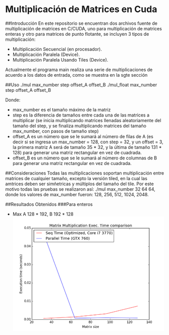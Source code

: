 Multiplicación de Matrices en Cuda
====================================
##Introducción
En este repositorio se encuentran dos archivos fuente de multiplicación de matrices en C/CUDA, uno para multiplicación
de matrices enteras y otro para matrices de punto flotante, se incluyen 3 tipos de multiplicación:

- Multiplicación Secuencial (en procesador).
- Multiplicación Paralela (Device).
- Multiplicación Paralela Usando Tiles (Device).

Actualmente el programa main realiza una serie de multiplicaciones de acuerdo a los datos de entrada, como se muestra en
la sgte sección

##Uso 
./mul max_number step offset_A offset_B
./mul_float max_number step offset_A offset_B

Donde:
- max_number es el tamaño máximo de la matriz
- step es la diferencia de tamaños entre cada una de las matrices a multiplicar (se inicia multiplicando matrices
llenadas aleatoriamente del tamaño del step, y se finaliza multiplicando matrices del tamaño max_number, con pasos
de tamaño step)
- offset_A es un número que se le sumará al número de filas de A (es decir si se ingresa un max_number = 128, con 
step = 32, y un offset = 3, la primera matriz A será de tamaño 35 * 32, y la última de tamaño 131 * 128) para generar
una matriz rectangular en vez de cuadrada.
- offset_B es un número que se le sumará al número de columnas de B para generar una matriz rectangular en vez de 
cuadrada.

##Consideraciones
Todas las multiplicaciones soportan multiplicación entre matrices de cualquier tamaño, excepto la versión tiled, en la
cual las amtrices deben ser simñetricas y múltiplos del tamaño del tile. Por este motivo todas las pruebas se realizaron
así: ./mul max_number 32 64 64, donde los valores de max_number fueron: 128, 256, 512, 1024, 2048.

##Resultados Obtenidos
###Para enteros
- Max A 128 * 192, B 192 * 128
![](https://raw.githubusercontent.com/caal-15/CUDA_Course/master/Matrix_Multiplication/doc/Plots_Int/seq_vs_con_128.png)


